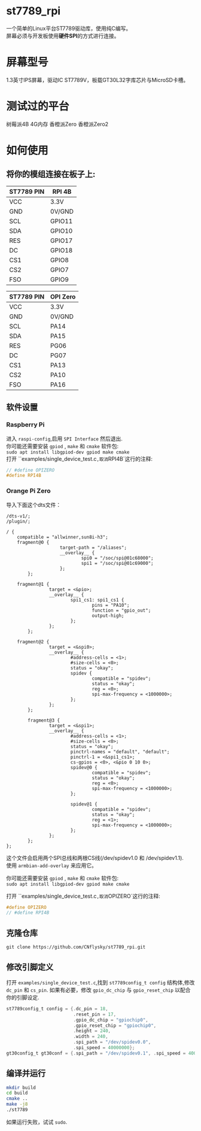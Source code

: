 # st7789_rpi
一个简单的Linux平台ST7789驱动库，使用纯C编写。  
屏幕必须与开发板使用**硬件SPI**的方式进行连接。  

# 屏幕型号

1.3英寸IPS屏幕，驱动IC ST7789V，板载GT30L32字库芯片与MicroSD卡槽。

# 测试过的平台

树莓派4B 4G内存
香橙派Zero 
香橙派Zero2

# 如何使用
## 将你的模组连接在板子上:  
| ST7789 PIN | RPI 4B |
| - | - |  
| VCC | 3.3V |  
| GND | 0V/GND |  
| SCL | GPIO11 |  
| SDA | GPIO10 |  
| RES | GPIO17 |  
| DC | GPIO18 |  
| CS1 | GPIO8 |
| CS2 | GPIO7 |
| FSO | GPIO9 |

| ST7789 PIN | OPI Zero |
| - | - |  
| VCC | 3.3V |  
| GND | 0V/GND |  
| SCL | PA14 |  
| SDA | PA15 |  
| RES | PG06 |  
| DC | PG07 |  
| CS1 | PA13 |
| CS2 | PA10 |
| FSO | PA16 |

## 软件设置
### Raspberry Pi
进入 `raspi-config`,启用 `SPI Interface` 然后退出.  
你可能还需要安装 `gpiod` , `make` 和 `cmake` 软件包:  
`sudo apt install libgpiod-dev gpiod make cmake`  
打开 ``examples/single_device_test.c`,取消`RPI4B`这行的注释:
```c
// #define OPIZERO
#define RPI4B
```

### Orange Pi Zero

导入下面这个dts文件：  
```dts
/dts-v1/;
/plugin/;

/ {
    compatible = "allwinner,sun8i-h3";
    fragment@0 {
                    target-path = "/aliases";
                    __overlay__ {
                            spi0 = "/soc/spi@01c68000";
                            spi1 = "/soc/spi@01c69000";
                    };
        };

    fragment@1 {
                target = <&pio>;
                __overlay__ {
                        spi1_cs1: spi1_cs1 {
                                pins = "PA10";
                                function = "gpio_out";
                                output-high;
                        };
                };
        };

    fragment@2 {
                target = <&spi0>;
                __overlay__ {
                        #address-cells = <1>;
                        #size-cells = <0>;
                        status = "okay";
                        spidev {
                                compatible = "spidev";
                                status = "okay";
                                reg = <0>;
                                spi-max-frequency = <1000000>;
                        };
                };
        };

        fragment@3 {
                target = <&spi1>;
                __overlay__ {
                        #address-cells = <1>;
                        #size-cells = <0>;
                        status = "okay";
            			pinctrl-names = "default", "default";
                        pinctrl-1 = <&spi1_cs1>;
                        cs-gpios = <0>, <&pio 0 10 0>;
                        spidev@0 {
                                compatible = "spidev";
                                status = "okay";
                                reg = <0>;
                                spi-max-frequency = <1000000>;
                        };
						
           	 			spidev@1 {
                                compatible = "spidev";
                                status = "okay";
                                reg = <1>;
                                spi-max-frequency = <1000000>;
                        };
                };
        };
};
```
这个文件会启用两个SPI总线和两根CS线(/dev/spidev1.0 和 /dev/spidev1.1).  
使用 `armbian-add-overlay` 来应用它。

你可能还需要安装 `gpiod` , `make` 和 `cmake` 软件包:  
`sudo apt install libgpiod-dev gpiod make cmake`  

打开 ``examples/single_device_test.c`,取消`OPIZERO`这行的注释:
```c
#define OPIZERO
// #define RPI4B
```

## 克隆仓库
`git clone https://github.com/CNflysky/st7789_rpi.git`  

## 修改引脚定义
打开 `examples/single_device_test.c`,找到 `st7789config_t config` 结构体,修改 `dc_pin` 和 `cs_pin`.
如果有必要，修改 `gpio_dc_chip` 与 `gpio_reset_chip` 以配合你的引脚设定.
```c
st7789config_t config = {.dc_pin = 18,
                         .reset_pin = 17,
                         .gpio_dc_chip = "gpiochip0",
                         .gpio_reset_chip = "gpiochip0",
                         .height = 240,
                         .width = 240,
                         .spi_path = "/dev/spidev0.0",
                         .spi_speed = 40000000};
gt30config_t gt30conf = {.spi_path = "/dev/spidev0.1", .spi_speed = 40000000};
```


## 编译并运行 
```bash
mkdir build
cd build
cmake ..
make -j8
./st7789
```
如果运行失败，试试 `sudo`.
